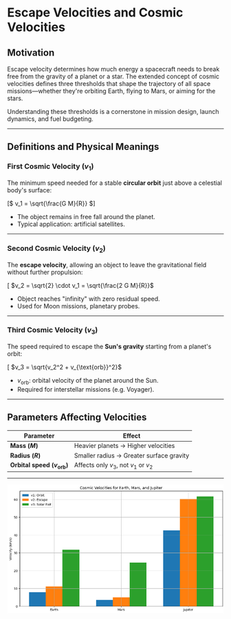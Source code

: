 #  Escape Velocities and Cosmic Velocities

##  Motivation

Escape velocity determines how much energy a spacecraft needs to break free from the gravity of a planet or a star. The extended concept of cosmic velocities defines three thresholds that shape the trajectory of all space missions—whether they're orbiting Earth, flying to Mars, or aiming for the stars.

Understanding these thresholds is a cornerstone in mission design, launch dynamics, and fuel budgeting.

---

##  Definitions and Physical Meanings

###  First Cosmic Velocity ($v_1$)
The minimum speed needed for a stable **circular orbit** just above a celestial body's surface:

\[$ v_1 = \sqrt{\frac{G M}{R}} $]




- The object remains in free fall around the planet.
- Typical application: artificial satellites.

---

###  Second Cosmic Velocity ($v_2$)
The **escape velocity**, allowing an object to leave the gravitational field without further propulsion:

\[
$v_2 = \sqrt{2} \cdot v_1 = \sqrt{\frac{2 G M}{R}}$



- Object reaches "infinity" with zero residual speed.
- Used for Moon missions, planetary probes.

---

###  Third Cosmic Velocity ($v_3$)
The speed required to escape the **Sun's gravity** starting from a planet's orbit:

\[
$v_3 = \sqrt{v_2^2 + v_{\text{orb}}^2}$



- $v_{\text{orb}}$: orbital velocity of the planet around the Sun.
- Required for interstellar missions (e.g. Voyager).

---

##  Parameters Affecting Velocities

| Parameter | Effect |
|----------|--------|
| **Mass ($M$)** | Heavier planets → Higher velocities |
| **Radius ($R$)** | Smaller radius → Greater surface gravity |
| **Orbital speed ($v_{\text{orb}}$)** | Affects only $v_3$, not $v_1$ or $v_2$ |

---




![alt text](image-2.png)
